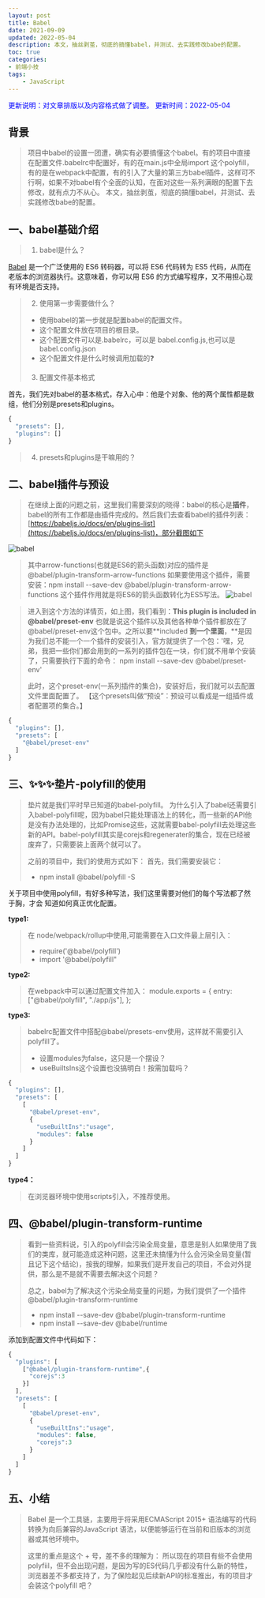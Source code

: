 ```yaml
---
layout: post
title: Babel
date: 2021-09-09
updated: 2022-05-04
description: 本文，抽丝剥茧，彻底的搞懂babel，并测试、去实践修改babe的配置。
toc: true
categories:
- 前端小技
tags: 
    - JavaScript
---
```

<font color=blue>更新说明：对文章排版以及内容格式做了调整。</font>
<font color=blue> 更新时间：2022-05-04</font>

## 背景
> 项目中babel的设置一团遭，确实有必要搞懂这个babel。有的项目中直接在配置文件.babelrc中配置好，有的在main.js中全局import 这个polyfill，有的是在webpack中配置，有的引入了大量的第三方babel插件，这样可不行啊，如果不对babel有个全面的认知，在面对这些一系列满眼的配置下去修改，就有点力不从心。
> 本文，抽丝剥茧，彻底的搞懂babel，并测试、去实践修改babe的配置。

## 一、babel基础介绍
> 1. babel是什么？
> 
[Babel](https://babeljs.io/) 是一个广泛使用的 ES6 转码器，可以将 ES6 代码转为 ES5 代码，从而在老版本的浏览器执行。这意味着，你可以用 ES6 的方式编写程序，又不用担心现有环境是否支持。
> 
> 2. 使用第一步需要做什么？
> - 使用babel的第一步就是配置babel的配置文件。
> - 这个配置文件放在项目的根目录。
> - 这个配置文件可以是.babelrc，可以是 babel.config.js,也可以是babel.config.json
> - 这个配置文件是什么时候调用加载的❓
> 
> 3. 配置文件基本格式
> 
首先，我们先对babel的基本格式，存入心中：他是个对象、他的两个属性都是数组，他们分别是presets和plugins。

```javascript
{
  "presets": [],
  "plugins": []
}
```
> 4. presets和plugins是干嘛用的？


## 二、babel插件与预设
> 在继续上面的问题之前，这里我们需要深刻的晓得：babel的核心是**插件**，babel的所有工作都是由插件完成的。然后我们去查看babel的插件列表：[https://babeljs.io/docs/en/plugins-list](https://babeljs.io/docs/en/plugins-list)，部分截图如下

![babel](https://cdn.jsdelivr.net/gh/liugezhou/image@master/img/babel.5z62x05kn300.webp)

> 其中arrow-functions(也就是ES6的箭头函数)对应的插件是@babel/plugin-transform-arrow-functions
> 如果要使用这个插件，需要安装：npm install --save-dev @babel/plugin-transform-arrow-functions
> 这个插件作用就是将ES6的箭头函数转化为ES5写法。
![babel](https://cdn.jsdelivr.net/gh/liugezhou/image@master/img/babel.1pbhb3j4a5s0.webp)

> 进入到这个方法的详情页，如上图，我们看到：**This plugin is included in @babel/preset-env**
> 也就是说这个插件以及其他各种单个插件都放在了@babel/preset-env这个包中。之所以要**included **到一个里面**，**是因为我们总不能一个一个插件的安装引入，官方就提供了一个包：'嘿，兄弟，我把一些你们都会用到的一系列的插件包在一块，你们就不用单个安装了，只需要执行下面的命令：
> npm install --save-dev @babel/preset-env'
> 
>  此时，这个preset-env(一系列插件的集合)，安装好后，我们就可以去配置文件里面配置了。
> 【这个presets叫做“预设”：预设可以看成是一组插件或者配置项的集合。】

```javascript
{
  "plugins": [],
  "presets": [
    "@babel/preset-env"
  ]
}
```
## 三、✨✨✨垫片-polyfill的使用
> 垫片就是我们平时早已知道的babel-polyfill。
> 为什么引入了babel还需要引入babel-polyfill呢，因为babel只能处理语法上的转化，而一些新的API他是没有办法处理的，比如Promise这些，这就需要babel-polyfill去处理这些新的API。babel-polyfill其实是corejs和regenerater的集合，现在已经被废弃了，只需要装上面两个就可以了。
> 
> 之前的项目中，我们的使用方式如下：
>  首先，我们需要安装它：
> - npm install @babel/polyfill -S
> 
关于项目中使用polyfill，有好多种写法，我们这里需要对他们的每个写法都了然于胸，才会 知道如何真正优化配置。

**type1:**
> 在 node/webpack/rollup中使用,可能需要在入口文件最上层引入：
> - require('@babel/polyfill') 
> - import '@babel/polyfill"

**type2:**
> 在webpack中可以通过配置文件加入：
> module.exports = {
>   entry: ["@babel/polyfill", "./app/js"],
> };

**type3:**
> babelrc配置文件中搭配@babel/presets-env使用，这样就不需要引入polyfill了。
> - 设置modules为false，这只是一个摆设？
> - useBuiltsIns这个设置也没搞明白！按需加载吗？

```javascript
{
  "plugins": [],
  "presets": [
    [
      "@babel/preset-env",
      {
        "useBuiltIns":"usage",
        "modules": false
      }
    ]
  ]
}
```
**type4：**
> 在浏览器环境中使用scripts引入，不推荐使用。


## 四、@babel/plugin-transform-runtime
> 看到一些资料说，引入的polyfill会污染全局变量，意思是别人如果使用了我们的类库，就可能造成这种问题，这里还未搞懂为什么会污染全局变量(暂且记下这个结论)，按我的理解，如果我们是开发自己的项目，不会对外提供，那么是不是就不需要去解决这个问题？
> 
> 总之，babel为了解决这个污染全局变量的问题，为我们提供了一个插件@babel/plugin-transform-runtime 
> - npm install --save-dev @babel/plugin-transform-runtime
> - npm install --save-dev @babel/runtime
> 
添加到配置文件中代码如下：

```javascript
{
  "plugins": [
    ["@babel/plugin-transform-runtime",{
      "corejs":3
    }]
  ],
  "presets": [
    [
      "@babel/preset-env",
      {
        "useBuiltIns":"usage",
        "modules": false,
        "corejs":3
      }
    ]
  ]
}
```

## 五、小结
> Babel 是一个工具链，主要用于将采用ECMAScript 2015+ 语法编写的代码转换为向后兼容的JavaScript 语法，以便能够运行在当前和旧版本的浏览器或其他环境中。
> 
> 
> 这里的重点是这个 + 号，差不多的理解为：  所以现在的项目有些不会使用polyfiil，但不会出现问题，是因为写的ES代码几乎都没有什么新的特性，浏览器差不多都支持了，为了保险起见后续新API的标准推出，有的项目才会装这个polyfill     吧？


